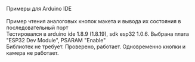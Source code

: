 Примеры для Arduino IDE <br>
<br>
Пример чтения аналоговых кнопок макета и вывода их состояния в последовательный порт<br>
Тестировался в arduino ide 1.8.9 (1.8.19), sdk esp32 1.0.6. Выбрана плата "ESPЗ2 Dev Module", PSARAM "Enable"<br>
Библиотек не требует.
Проверено, работает.
Одновременно кнопки и камера не работает.
<br>
<br>
<br>
